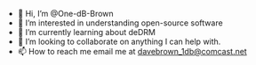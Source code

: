 - 👋 Hi, I’m @One-dB-Brown
- 👀 I’m interested in understanding open-source software
- 🌱 I’m currently learning about deDRM
- 💞️ I’m looking to collaborate on anything I can help with.
- 📫 How to reach me email me at davebrown_1db@comcast.net

<!---
One-dB-Brown/One-dB-Brown is a ✨ special ✨ repository because its `README.md` (this file) appears on your GitHub profile.
You can click the Preview link to take a look at your changes.
--->
